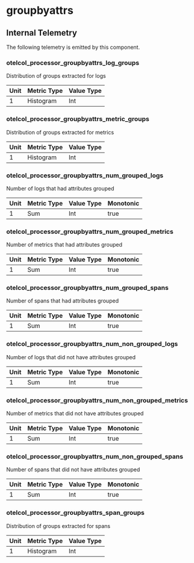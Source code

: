 [comment]: <> (Code generated by mdatagen. DO NOT EDIT.)

# groupbyattrs

## Internal Telemetry

The following telemetry is emitted by this component.

### otelcol_processor_groupbyattrs_log_groups

Distribution of groups extracted for logs

| Unit | Metric Type | Value Type |
| ---- | ----------- | ---------- |
| 1 | Histogram | Int |

### otelcol_processor_groupbyattrs_metric_groups

Distribution of groups extracted for metrics

| Unit | Metric Type | Value Type |
| ---- | ----------- | ---------- |
| 1 | Histogram | Int |

### otelcol_processor_groupbyattrs_num_grouped_logs

Number of logs that had attributes grouped

| Unit | Metric Type | Value Type | Monotonic |
| ---- | ----------- | ---------- | --------- |
| 1 | Sum | Int | true |

### otelcol_processor_groupbyattrs_num_grouped_metrics

Number of metrics that had attributes grouped

| Unit | Metric Type | Value Type | Monotonic |
| ---- | ----------- | ---------- | --------- |
| 1 | Sum | Int | true |

### otelcol_processor_groupbyattrs_num_grouped_spans

Number of spans that had attributes grouped

| Unit | Metric Type | Value Type | Monotonic |
| ---- | ----------- | ---------- | --------- |
| 1 | Sum | Int | true |

### otelcol_processor_groupbyattrs_num_non_grouped_logs

Number of logs that did not have attributes grouped

| Unit | Metric Type | Value Type | Monotonic |
| ---- | ----------- | ---------- | --------- |
| 1 | Sum | Int | true |

### otelcol_processor_groupbyattrs_num_non_grouped_metrics

Number of metrics that did not have attributes grouped

| Unit | Metric Type | Value Type | Monotonic |
| ---- | ----------- | ---------- | --------- |
| 1 | Sum | Int | true |

### otelcol_processor_groupbyattrs_num_non_grouped_spans

Number of spans that did not have attributes grouped

| Unit | Metric Type | Value Type | Monotonic |
| ---- | ----------- | ---------- | --------- |
| 1 | Sum | Int | true |

### otelcol_processor_groupbyattrs_span_groups

Distribution of groups extracted for spans

| Unit | Metric Type | Value Type |
| ---- | ----------- | ---------- |
| 1 | Histogram | Int |
